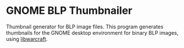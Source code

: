 # GNOME BLP Thumbnailer

Thumbnail generator for BLP image files.
This program generates thumbnails for the GNOME desktop environment for binary BLP images, using [libwarcraft](https://github.com/Nihlus/libwarcraft).